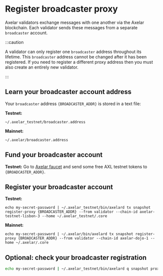 # Register broadcaster proxy

Axelar validators exchange messages with one another via the Axelar blockchain.  Each validator sends these messages from a separate `broadcaster` account.

:::caution

A validator can only register one `broadcaster` address throughout its lifetime.  This `broadcaster` address cannot be changed after it has been registered.  If you need to register a different proxy address then you must also create an entirely new validator.

:::

## Learn your broadcaster account address

Your `broadcaster` address `{BROADCASTER_ADDR}` is stored in a text file:

**Testnet:**
```
~/.axelar_testnet/broadcaster.address
```

**Mainnet:**
```
~/.axelar/broadcaster.address
```

## Fund your broadcaster account

**Testnet:**
Go to [Axelar faucet](http://faucet.testnet.axelar.dev/) and send some free AXL testnet tokens to `{BROADCASTER_ADDR}`.

## Register your broadcaster account

**Testnet:**
```
echo my-secret-password | ~/.axelar_testnet/bin/axelard tx snapshot register-proxy {BROADCASTER_ADDR} --from validator --chain-id axelar-testnet-lisbon-3 --home ~/.axelar_testnet/.core
```

**Mainnet:**
```
echo my-secret-password | ~/.axelar/bin/axelard tx snapshot register-proxy {BROADCASTER_ADDR} --from validator --chain-id axelar-dojo-1 --home ~/.axelar/.core
```

## Optional: check your broadcaster registration

```bash
echo my-secret-password | ~/.axelar_testnet/bin/axelard q snapshot proxy $(cat ~/.axelar_testnet/validator.bech)
```
